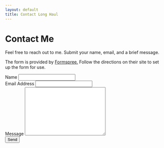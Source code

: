 ```yaml
---
layout: default
title: Contact Long Haul
---
```


<div id="contact">
  <h1 class="pageTitle">Contact Me</h1>
  <div class="contactContent">
    <p class="intro">Feel free to reach out to me. Submit your name, email, and a brief message.</p>
    <p>The form is provided by <a href="http://formspree.io/">Formspree.</a> Follow the directions on their site to set up the form for use.</p>
  </div>
  <form action="http://formspree.io/derek@farscapian.com" method="POST">
    <label for="name">Name</label>
    <input type="text" id="name" name="name" class="full-width"><br>
    <label for="email">Email Address</label>
    <input type="email" id="email" name="_replyto" class="full-width"><br>
    <label for="message">Message</label>
    <textarea name="message" id="message" cols="30" rows="10" class="full-width"></textarea><br>
    <input type="submit" value="Send" class="button">
  </form>
</div>